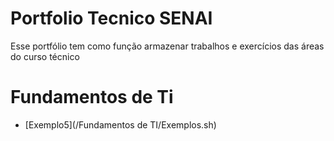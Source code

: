 # Portfolio Tecnico SENAI
Esse portfólio tem como função armazenar trabalhos e exercícios das áreas do curso técnico 
# Fundamentos de Ti
* [Exemplo5](/Fundamentos de TI/Exemplos.sh)
